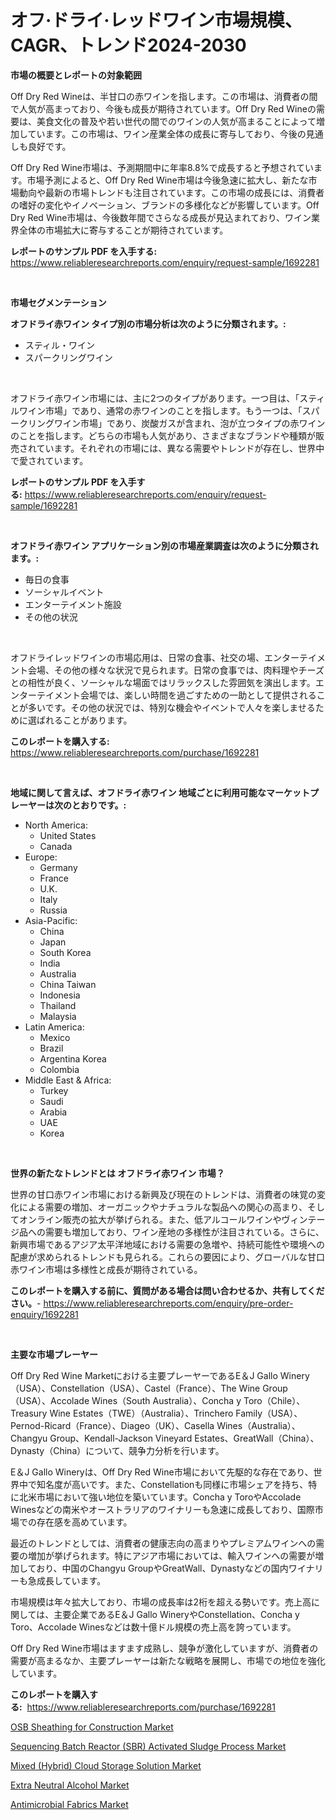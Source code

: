 <p><h1>オフ·ドライ·レッドワイン市場規模、CAGR、トレンド2024-2030</h1></p><p><strong>市場の概要とレポートの対象範囲</strong></p>
<p><p>Off Dry Red Wineは、半甘口の赤ワインを指します。この市場は、消費者の間で人気が高まっており、今後も成長が期待されています。Off Dry Red Wineの需要は、美食文化の普及や若い世代の間でのワインの人気が高まることによって増加しています。この市場は、ワイン産業全体の成長に寄与しており、今後の見通しも良好です。</p><p>Off Dry Red Wine市場は、予測期間中に年率8.8%で成長すると予想されています。市場予測によると、Off Dry Red Wine市場は今後急速に拡大し、新たな市場動向や最新の市場トレンドも注目されています。この市場の成長には、消費者の嗜好の変化やイノベーション、ブランドの多様化などが影響しています。Off Dry Red Wine市場は、今後数年間でさらなる成長が見込まれており、ワイン業界全体の市場拡大に寄与することが期待されています。</p></p>
<p><strong>レポートのサンプル PDF を入手する:</strong> <a href="https://www.reliableresearchreports.com/enquiry/request-sample/1692281">https://www.reliableresearchreports.com/enquiry/request-sample/1692281</a></p>
<p>&nbsp;</p>
<p><strong>市場セグメンテーション</strong></p>
<p><strong>オフドライ赤ワイン タイプ別の市場分析は次のように分類されます。:</strong></p>
<p><ul><li>スティル・ワイン</li><li>スパークリングワイン</li></ul></p>
<p>&nbsp;</p>
<p><p>オフドライ赤ワイン市場には、主に2つのタイプがあります。一つ目は、「スティルワイン市場」であり、通常の赤ワインのことを指します。もう一つは、「スパークリングワイン市場」であり、炭酸ガスが含まれ、泡が立つタイプの赤ワインのことを指します。どちらの市場も人気があり、さまざまなブランドや種類が販売されています。それぞれの市場には、異なる需要やトレンドが存在し、世界中で愛されています。</p></p>
<p><strong>レポートのサンプル PDF を入手する:</strong>&nbsp;<a href="https://www.reliableresearchreports.com/enquiry/request-sample/1692281">https://www.reliableresearchreports.com/enquiry/request-sample/1692281</a></p>
<p>&nbsp;</p>
<p><strong> オフドライ赤ワイン アプリケーション別の市場産業調査は次のように分類されます。:</strong></p>
<p><ul><li>毎日の食事</li><li>ソーシャルイベント</li><li>エンターテイメント施設</li><li>その他の状況</li></ul></p>
<p>&nbsp;</p>
<p><p>オフドライレッドワインの市場応用は、日常の食事、社交の場、エンターテイメント会場、その他の様々な状況で見られます。日常の食事では、肉料理やチーズとの相性が良く、ソーシャルな場面ではリラックスした雰囲気を演出します。エンターテイメント会場では、楽しい時間を過ごすための一助として提供されることが多いです。その他の状況では、特別な機会やイベントで人々を楽しませるために選ばれることがあります。</p></p>
<p><strong>このレポートを購入する:</strong>&nbsp; <a href="https://www.reliableresearchreports.com/purchase/1692281">https://www.reliableresearchreports.com/purchase/1692281</a></p>
<p>&nbsp;</p>
<p><strong>地域に関して言えば、オフドライ赤ワイン 地域ごとに利用可能なマーケットプレーヤーは次のとおりです。:</strong></p>
<p><ul>
    <li>
        North America:
        <ul>
            <li>United States</li>
            <li>Canada</li>
        </ul>
    </li>
    <li>
        Europe:
        <ul>
            <li>Germany</li>
            <li>France</li>
            <li>U.K.</li>
            <li>Italy</li>
            <li>Russia</li>
        </ul>
    </li>
    <li>
        Asia-Pacific:
        <ul>
            <li>China</li>
            <li>Japan</li>
            <li>South Korea</li>
            <li>India</li>
            <li>Australia</li>
            <li>China Taiwan</li>
            <li>Indonesia</li>
            <li>Thailand</li>
            <li>Malaysia</li>
        </ul>
    </li>
    <li>
        Latin America:
        <ul>
            <li>Mexico</li>
            <li>Brazil</li>
            <li>Argentina Korea</li>
            <li>Colombia</li>
        </ul>
    </li>
    <li>
        Middle East & Africa:
        <ul>
            <li>Turkey</li>
            <li>Saudi</li>
            <li>Arabia</li>
            <li>UAE</li>
            <li>Korea</li>
        </ul>
    </li>
    </ul></p>
<p>&nbsp;</p>
<p><strong>世界の新たなトレンドとは オフドライ赤ワイン 市場？</strong></p>
<p><p>世界の甘口赤ワイン市場における新興及び現在のトレンドは、消費者の味覚の変化による需要の増加、オーガニックやナチュラルな製品への関心の高まり、そしてオンライン販売の拡大が挙げられる。また、低アルコールワインやヴィンテージ品への需要も増加しており、ワイン産地の多様性が注目されている。さらに、新興市場であるアジア太平洋地域における需要の急増や、持続可能性や環境への配慮が求められるトレンドも見られる。これらの要因により、グローバルな甘口赤ワイン市場は多様性と成長が期待されている。</p></p>
<p><strong>このレポートを購入する前に、質問がある場合は問い合わせるか、共有してください。</strong>- <a href="https://www.reliableresearchreports.com/enquiry/pre-order-enquiry/1692281">https://www.reliableresearchreports.com/enquiry/pre-order-enquiry/1692281</a></p>
<p>&nbsp;</p>
<p><strong>主要な市場プレーヤー</strong></p>
<p><p>Off Dry Red Wine Marketにおける主要プレーヤーであるE＆J Gallo Winery（USA）、Constellation（USA）、Castel（France）、The Wine Group（USA）、Accolade Wines（South Australia）、Concha y Toro（Chile）、Treasury Wine Estates（TWE）（Australia）、Trinchero Family（USA）、Pernod-Ricard（France）、Diageo（UK）、Casella Wines（Australia）、Changyu Group、Kendall-Jackson Vineyard Estates、GreatWall（China）、Dynasty（China）について、競争力分析を行います。</p><p>E＆J Gallo Wineryは、Off Dry Red Wine市場において先駆的な存在であり、世界中で知名度が高いです。また、Constellationも同様に市場シェアを持ち、特に北米市場において強い地位を築いています。Concha y ToroやAccolade Winesなどの南米やオーストラリアのワイナリーも急速に成長しており、国際市場での存在感を高めています。</p><p>最近のトレンドとしては、消費者の健康志向の高まりやプレミアムワインへの需要の増加が挙げられます。特にアジア市場においては、輸入ワインへの需要が増加しており、中国のChangyu GroupやGreatWall、Dynastyなどの国内ワイナリーも急成長しています。</p><p>市場規模は年々拡大しており、市場の成長率は2桁を超える勢いです。売上高に関しては、主要企業であるE＆J Gallo WineryやConstellation、Concha y Toro、Accolade Winesなどは数十億ドル規模の売上高を誇っています。</p><p>Off Dry Red Wine市場はますます成熟し、競争が激化していますが、消費者の需要が高まるなか、主要プレーヤーは新たな戦略を展開し、市場での地位を強化しています。</p></p>
<p><strong>このレポートを購入する:</strong>&nbsp;&nbsp;<a href="https://www.reliableresearchreports.com/purchase/1692281">https://www.reliableresearchreports.com/purchase/1692281</a></p>
<p><p><a href="https://github.com/Angelnienowdseej3e45z3p8c/Market-Research-Report-List-1/blob/main/osb-sheathing-for-construction-market.md">OSB Sheathing for Construction Market</a></p><p><a href="https://full-wildebeest-80b.notion.site/Insights-into-Sequencing-Batch-Reactor-SBR-Activated-Sludge-Process-Market-Size-Analysing-Market--23ffbd07b21a47f7b697f64be95bbfc3">Sequencing Batch Reactor (SBR) Activated Sludge Process Market</a></p><p><a href="https://flame-sidecar-702.notion.site/Mixed-Hybrid-Cloud-Storage-Solution-Market-Size-and-Examines-its-Market-Scope-with-a-Primary-Foc-a561fffabce34f7996a2b636d02bf51e">Mixed (Hybrid) Cloud Storage Solution Market</a></p><p><a href="https://view.publitas.com/reportprime-1/extra-neutral-alcohol-market-size-market-share-and-global-market-analysis-report-2024-2031/">Extra Neutral Alcohol Market</a></p><p><a href="https://view.publitas.com/reportprime-1/decoding-the-antimicrobial-fabrics-market-a-deep-dive-into-the-latest-market-trends-market-segmentation-and-competitive-analysis/">Antimicrobial Fabrics Market</a></p></p>
